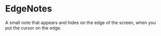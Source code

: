 # EdgeNotes
A small note that appears and hides on the edge of the screen, when you put the cursor on the edge.
